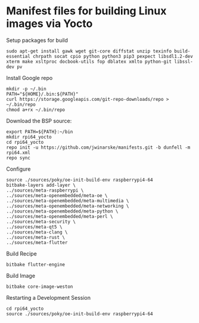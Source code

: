  # Manifest files for building Linux images via Yocto

Setup packages for build

    sudo apt-get install gawk wget git-core diffstat unzip texinfo build-essential chrpath socat cpio python python3 pip3 pexpect libsdl1.2-dev xterm make xsltproc docbook-utils fop dblatex xmlto python-git libssl-dev pv

Install Google repo

    mkdir -p ~/.bin
    PATH="${HOME}/.bin:${PATH}"
    curl https://storage.googleapis.com/git-repo-downloads/repo > ~/.bin/repo
    chmod a+rx ~/.bin/repo

Download the BSP source:

    export PATH=${PATH}:~/bin
    mkdir rpi64_yocto
    cd rpi64_yocto
    repo init -u https://github.com/jwinarske/manifests.git -b dunfell -m rpi64.xml
    repo sync
    
Configure

    source ./sources/poky/oe-init-build-env raspberrypi4-64
    bitbake-layers add-layer \
    ../sources/meta-raspberrypi \
    ../sources/meta-openembedded/meta-oe \
    ../sources/meta-openembedded/meta-multimedia \
    ../sources/meta-openembedded/meta-networking \
    ../sources/meta-openembedded/meta-python \
    ../sources/meta-openembedded/meta-perl \
    ../sources/meta-security \
    ../sources/meta-qt5 \
    ../sources/meta-clang \
    ../sources/meta-rust \
    ../sources/meta-flutter

Build Recipe

    bitbake flutter-engine

Build Image

    bitbake core-image-weston


Restarting a Development Session

    cd rpi64_yocto
    source ./sources/poky/oe-init-build-env raspberrypi4-64
